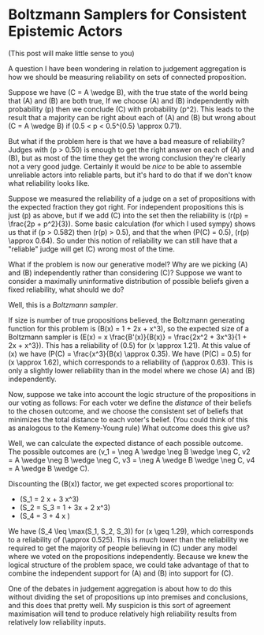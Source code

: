 # Boltzmann Samplers for Consistent Epistemic Actors

(This post will make little sense to you)

A question I have been wondering in relation to judgement aggregation is how we should be measuring reliability on sets of connected proposition.

Suppose we have \(C = A \wedge B\), with the true state of the world being that \(A\) and \(B\) are both true,
If we choose \(A\) and \(B\) independently with probability \(p\) then we conclude \(C\) with probability \(p^2\).
This leads to the result that a majority can be right about each of \(A\) and \(B\) but wrong about \(C = A \wedge B\) if \(0.5 < p < 0.5^{0.5} \approx 0.71\).

But what if the problem here is that we have a bad measure of reliability? Judges with \(p > 0.50\) is enough to get the right answer on each of \(A\) and \(B\), but as most of the time they get the wrong conclusion they're clearly not a very good judge.
Certainly it would be *nice* to be able to assemble unreliable actors into reliable parts, but it's hard to do that if we don't know what reliability looks like.

Suppose we measured the reliability of a judge on a set of propositions with the expected fraction they got right.
For independent propositions this is just \(p\) as above, but if we add \(C\) into the set then the reliability is \(r(p) = \frac{2p + p^2}{3}\).
Some basic calculation (for which I used sympy) shows us that if \(p > 0.582\) then \(r(p) > 0.5\),
and that the when \(P(C) = 0.5\), \(r(p) \approx 0.64\).
So under this notion of reliability we can still have that a "reliable" judge will get \(C\) wrong most of the time.

What if the problem is now our generative model? Why are we picking \(A\) and \(B\) independently rather than considering \(C\)?
Suppose we want to consider a maximally uninformative distribution of possible beliefs given a fixed reliability, what should we do?

Well, this is a *Boltzmann sampler*.

If size is number of true propositions believed, the Boltzmann generating function for this problem is \(B(x) = 1 + 2x + x^3\),
so the expected size of a Boltzmann sampler is \(E(x) = x \frac{B'(x)}{B(x)} = \frac{2x^2 + 3x^3}{1 + 2x + x^3}\).
This has a reliability of \(0.5\) for \(x \approx 1.21\).
At this value of \(x\) we have \(P(C) = \frac{x^3}{B(x) \approx 0.35\).
We have \(P(C) = 0.5\) for \(x \approx 1.62\), which corresponds to a reliability of \(\approx 0.63\).
This is only a slightly lower reliability than in the model where we chose \(A\) and \(B\) independently.

Now, suppose we take into account the logic structure of the propositions in our voting as follows:
For each voter we define the *distance* of their beliefs to the chosen outcome,
and we choose the consistent set of beliefs that minimizes the total distance to each voter's belief.
(You could think of this as analogous to the Kemeny-Young rule)
What outcome does this give us?

Well, we can calculate the expected distance of each possible outcome.
The possible outcomes are \(v_1 = \neg A \wedge \neg B \wedge \neg C, v2 = A \wedge \neg B \wedge \neg C, v3 = \neg A \wedge B \wedge \neg C, v4 = A \wedge B \wedge C\).

Discounting the \(B(x)\) factor, we get expected scores proportional to:

* \(S_1 = 2 x + 3 x^3\)
* \(S_2 = S_3 = 1 + 3x + 2 x^3\)
* \(S_4 = 3 + 4 x \)

We have \(S_4 \leq \max(S_1, S_2, S_3)\) for \(x \geq 1.29\),
which corresponds to a reliability of \(\approx 0.525\).
This is *much* lower than the reliability we required to get the majority of people believing in \(C\) under any model where we voted on the propositions independently.
Because we knew the logical structure of the problem space, we could take advantage of that to combine the independent support for \(A\) and \(B\) into support for \(C\).

One of the debates in judgement aggregation is about how to do this without dividing the set of propositions up into premises and conclusions, and this does that pretty well.
My suspicion is this sort of agreement maximisation will tend to produce relatively high reliability results from relatively low reliability inputs.
